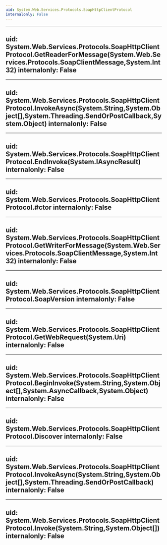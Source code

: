 ```yaml
---
uid: System.Web.Services.Protocols.SoapHttpClientProtocol
internalonly: False
---
```


---
uid: System.Web.Services.Protocols.SoapHttpClientProtocol.GetReaderForMessage(System.Web.Services.Protocols.SoapClientMessage,System.Int32)
internalonly: False
---

---
uid: System.Web.Services.Protocols.SoapHttpClientProtocol.InvokeAsync(System.String,System.Object[],System.Threading.SendOrPostCallback,System.Object)
internalonly: False
---

---
uid: System.Web.Services.Protocols.SoapHttpClientProtocol.EndInvoke(System.IAsyncResult)
internalonly: False
---

---
uid: System.Web.Services.Protocols.SoapHttpClientProtocol.#ctor
internalonly: False
---

---
uid: System.Web.Services.Protocols.SoapHttpClientProtocol.GetWriterForMessage(System.Web.Services.Protocols.SoapClientMessage,System.Int32)
internalonly: False
---

---
uid: System.Web.Services.Protocols.SoapHttpClientProtocol.SoapVersion
internalonly: False
---

---
uid: System.Web.Services.Protocols.SoapHttpClientProtocol.GetWebRequest(System.Uri)
internalonly: False
---

---
uid: System.Web.Services.Protocols.SoapHttpClientProtocol.BeginInvoke(System.String,System.Object[],System.AsyncCallback,System.Object)
internalonly: False
---

---
uid: System.Web.Services.Protocols.SoapHttpClientProtocol.Discover
internalonly: False
---

---
uid: System.Web.Services.Protocols.SoapHttpClientProtocol.InvokeAsync(System.String,System.Object[],System.Threading.SendOrPostCallback)
internalonly: False
---

---
uid: System.Web.Services.Protocols.SoapHttpClientProtocol.Invoke(System.String,System.Object[])
internalonly: False
---
